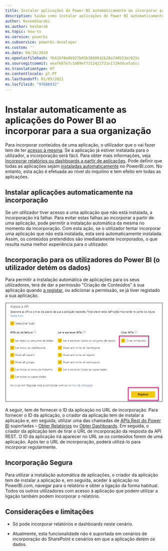 ```yaml
---
title: Instalar aplicações do Power BI automaticamente ao incorporar para a sua organização com a análise incorporada do Power BI para criar informações de BI incorporadas
description: Saiba como instalar aplicações do Power BI automaticamente ao incorporar para a sua organização com a análise incorporada do Power BI para criar informações de BI incorporadas.
author: KesemSharabi
ms.author: kesharab
ms.topic: how-to
ms.service: powerbi
ms.subservice: powerbi-developer
ms.custom: ''
ms.date: 04/16/2019
ms.openlocfilehash: f6418f8a9b927b05b3809032b28a740553ec625c
ms.sourcegitcommit: eeaf607e7c1d89ef7312421731e1729ddce5a5cc
ms.translationtype: HT
ms.contentlocale: pt-PT
ms.lasthandoff: 01/05/2021
ms.locfileid: "97888932"
---
```

# <a name="auto-install-power-bi-apps-when-embedding-for-your-organization"></a>Instalar automaticamente as aplicações do Power BI ao incorporar para a sua organização

Para incorporar conteúdos de uma aplicação, o utilizador que o vai fazer tem de ter [acesso à mesma](../../collaborate-share/service-create-distribute-apps.md). Se a aplicação já estiver instalada para o utilizador, a incorporação será fácil. Para obter mais informações, veja [Incorporar relatórios ou dashboards a partir de aplicações](embed-from-apps.md). Pode definir que todas as aplicações sejam [instaladas automaticamente](https://powerbi.microsoft.com/blog/automatically-install-apps/) no PowerBI.com. No entanto, esta ação é efetuada ao nível do inquilino e tem efeito em todas as aplicações.

## <a name="auto-install-app-on-embedding"></a>Instalar aplicações automaticamente na incorporação

Se um utilizador tiver acesso a uma aplicação que não está instalada, a incorporação irá falhar. Para evitar estas falhas ao incorporar a partir de uma aplicação, pode permitir a instalação automática da mesma no momento da incorporação. Com esta ação, se o utilizador tentar incorporar uma aplicação que não está instalada, esta será automaticamente instalada. Assim, os conteúdos pretendidos são imediatamente incorporados, o que resulta numa melhor experiência para o utilizador.

## <a name="embed-for-power-bi-users-user-owns-data"></a>Incorporação para os utilizadores do Power BI (o utilizador detém os dados)

Para permitir a instalação automática de aplicações para os seus utilizadores, terá de dar a permissão "Criação de Conteúdos" à sua aplicação quando [a registar](register-app.md#register-an-azure-ad-app), ou adicionar a permissão, se já tiver registado a sua aplicação.

![Permissão criação de conteúdos das aplicações registadas](media/embed-auto-install-app/register-app-create-content.png)

A seguir, tem de fornecer o ID da aplicação no URL de incorporação. Para fornecer o ID da aplicação, o criador da aplicação tem de instalar a aplicação e, em seguida, utilizar uma das chamadas de [APIs Rest do Power BI](/rest/api/power-bi/) suportadas – [Obter Relatórios](/rest/api/power-bi/reports/getreports) ou [Obter Dashboards](/rest/api/power-bi/dashboards/getdashboards). Em seguida, o criador da aplicação tem de tirar o URL de incorporação da resposta da API REST. O ID da aplicação irá aparecer no URL se os conteúdos forem de uma aplicação.  Após ter o URL de incorporação, poderá utilizá-lo para incorporar regularmente.

## <a name="secure-embed"></a>Incorporação Segura

Para utilizar a instalação automática de aplicações, o criador da aplicação tem de instalar a aplicação e, em seguida, aceder à aplicação no PowerBI.com, navegar para o relatório e obter a ligação da forma habitual. Todos os outros utilizadores com acesso à aplicação que podem utilizar a ligação também podem incorporar o relatório.

## <a name="considerations-and-limitations"></a>Considerações e limitações

* Só pode incorporar relatórios e dashboards neste cenário.

* Atualmente, esta funcionalidade não é suportada em cenários de incorporação do SharePoint e cenários em que a aplicação detém os dados.